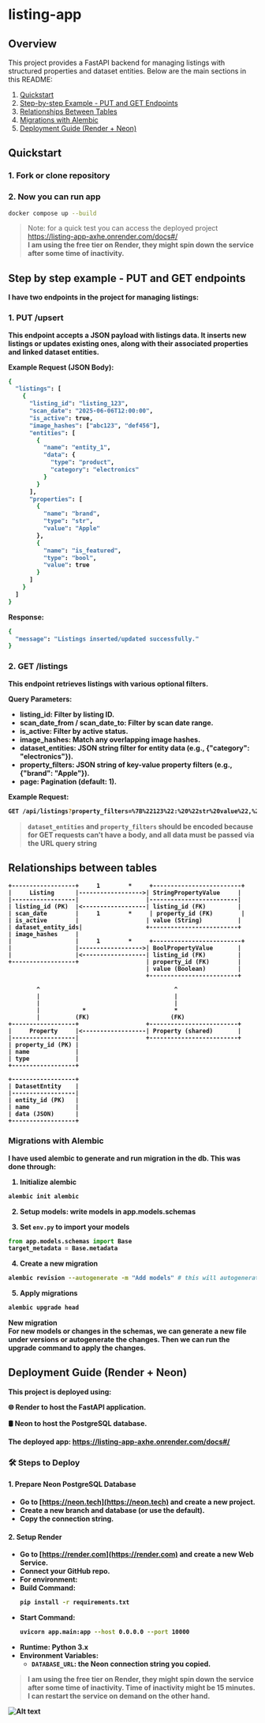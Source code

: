 # listing-app

## Overview

This project provides a FastAPI backend for managing listings with structured properties and dataset entities. Below are the main sections in this README:

1. [Quickstart](#quickstart)
2. [Step-by-step Example - PUT and GET Endpoints](#step-by-step-example---put-and-get-endpoints)
3. [Relationships Between Tables](#relationships-between-tables)
4. [Migrations with Alembic](#migrations-with-alembic)
5. [Deployment Guide (Render + Neon)](#deployment-guide-render--neon)

## Quickstart

### 1. Fork or clone repository

### 2. Now you can run app
```bash
docker compose up --build
```

>Note: for a quick test you can access the deployed project https://listing-app-axhe.onrender.com/docs#/  <br><b>I am using the free tier on Render, they might spin down the service after some time of inactivity.

## Step by step example - PUT and GET endpoints

I have two endpoints in the project for managing listings: 

### 1. PUT /upsert
This endpoint accepts a JSON payload with listings data. It inserts new listings or updates existing ones, along with their associated properties and linked dataset entities.

Example Request (JSON Body):
```bash
{
  "listings": [
    {
      "listing_id": "listing_123",
      "scan_date": "2025-06-06T12:00:00",
      "is_active": true,
      "image_hashes": ["abc123", "def456"],
      "entities": [
        {
          "name": "entity_1",
          "data": {
            "type": "product",
            "category": "electronics"
          }
        }
      ],
      "properties": [
        {
          "name": "brand",
          "type": "str",
          "value": "Apple"
        },
        {
          "name": "is_featured",
          "type": "bool",
          "value": true
        }
      ]
    }
  ]
}
```

Response:
```bash
{
  "message": "Listings inserted/updated successfully."
}
```

### 2. GET /listings
This endpoint retrieves listings with various optional filters.

Query Parameters:
- listing_id: Filter by listing ID.
- scan_date_from / scan_date_to: Filter by scan date range.
- is_active: Filter by active status.
- image_hashes: Match any overlapping image hashes.
- dataset_entities: JSON string filter for entity data (e.g., {"category": "electronics"}).
- property_filters: JSON string of key-value property filters (e.g., {"brand": "Apple"}).
- page: Pagination (default: 1).

Example Request:
```bash
GET /api/listings?property_filters=%7B%22123%22:%20%22str%20value%22,%22456%22:%20false%7D
```
> `dataset_entities` and `property_filters` should be encoded because for GET requests
can’t have a body, and all data must be passed via the URL query string 


## Relationships between tables

```
+------------------+     1        *     +-------------------------+
|     Listing      |------------------>| StringPropertyValue     |
|------------------|                   |-------------------------|
| listing_id (PK)  |<------------------| listing_id (FK)         |
| scan_date        |     1        *     | property_id (FK)        |
| is_active        |                   | value (String)          |
| dataset_entity_ids|                  +-------------------------+
| image_hashes     |
|                  |     1        *     +-------------------------+
|                  |------------------>| BoolPropertyValue       |
|                  |<------------------| listing_id (FK)         |
+------------------+                   | property_id (FK)        |
                                       | value (Boolean)         |
                                       +-------------------------+

        ^                                      ^
        |                                      |
        |                                      |
        |            *                         * 
        |          (FK)                       (FK)
+------------------+                   +-------------------------+
|     Property     |<------------------| Property (shared)       |
|------------------|                   +-------------------------+
| property_id (PK) |
| name             |
| type             |
+------------------+

+------------------+
| DatasetEntity    |
|------------------|
| entity_id (PK)   |
| name             |
| data (JSON)      |
+------------------+
```

### Migrations with Alembic
I have used alembic to generate and run migration in the db. This was done through:

1. Initialize alembic
``` bash
alembic init alembic
```

2. Setup models: write models in app.models.schemas

3. Set `env.py` to import your models
``` python
from app.models.schemas import Base
target_metadata = Base.metadata
```

4. Create a new migration
``` bash
alembic revision --autogenerate -m "Add models" # this will autogenerate the obvious migration
```

5. Apply migrations
``` bash
alembic upgrade head
```

<b> New migration </b> <br>
For new models or changes in the schemas, we can generate a new file under versions
or autogenerate the changes. Then we can run the upgrade command to apply the changes.

## Deployment Guide (Render + Neon)

This project is deployed using:

🌐 Render to host the FastAPI application.

🛢️ Neon to host the PostgreSQL database.

The deployed app: https://listing-app-axhe.onrender.com/docs#/

### 🛠️ Steps to Deploy

#### 1. Prepare Neon PostgreSQL Database

- Go to [https://neon.tech](https://neon.tech) and create a new project.
- Create a new branch and database (or use the default).
- Copy the connection string.

#### 2. Setup Render

- Go to [https://render.com](https://render.com) and create a new Web Service.
- Connect your GitHub repo.
- For environment:
- **Build Command**:  
  ```bash
  pip install -r requirements.txt
  ```
- **Start Command**:  
  ```bash
  uvicorn app.main:app --host 0.0.0.0 --port 10000
  ```
- **Runtime**: Python 3.x
- **Environment Variables**:
  - `DATABASE_URL`: the Neon connection string you copied.

> <b>I am using the free tier on Render, they might spin down the service after some time of inactivity. Time of inactivity might be 15 minutes. I can restart the service on demand on the other hand.

![Alt text](deployed-service.png)